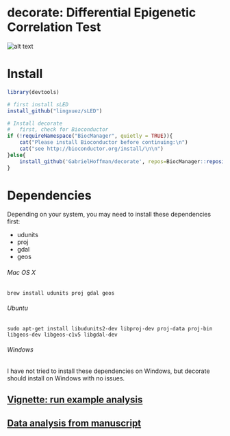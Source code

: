 
# decorate: Differential Epigenetic Correlation Test

![alt text](https://hoffmg01.u.hpc.mssm.edu/software/decorate/workflow.png)

# Install
```r
library(devtools)

# first install sLED
install_github("lingxuez/sLED")

# Install decorate
# 	first, check for Bioconductor
if (!requireNamespace("BiocManager", quietly = TRUE)){
	cat("Please install Bioconductor before continuing:\n")
	cat("see http://bioconductor.org/install/\n\n")
}else{
	install_github('GabrielHoffman/decorate', repos=BiocManager::repositories())
}   
```

# Dependencies
Depending on your system, you may need to install these dependencies first: 
- udunits 
- proj
- gdal 
- geos

###### Mac OS X
```brew install udunits proj gdal geos```

###### Ubuntu
```sudo apt-get install libudunits2-dev libproj-dev proj-data proj-bin libgeos-dev libgeos-c1v5 libgdal-dev```

###### Windows
I have not tried to install these dependencies on Windows, but decorate should install on Windows with no issues.


## [Vignette: run example analysis](https://hoffmg01.u.hpc.mssm.edu/software/decorate/decorate_example.html)

## [Data analysis from manuscript](https://www.synapse.org/#!Synapse:syn20742092)
